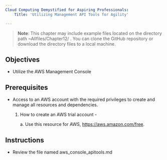 ```yaml
---
Cloud Computing Demystified for Aspiring Professionals:
    Title: 'Utilizing Management API Tools for Agility'

---
```


>**Note**: This chapter may include example files located on the directory path ~Allfiles/Chapter12/ . You can clone the GitHub repository or download the directory files to a local machine.

## Objectives

-  Utilize the AWS Management Console


## Prerequisites

- Access to an AWS account with the required privileges to create and manage all resources and dependencies.

    1. How to create an AWS trial account -

	    a. Use this resource for AWS, https://aws.amazon.com/free.

## Instructions
- Review the file named aws_console_apitools.md

